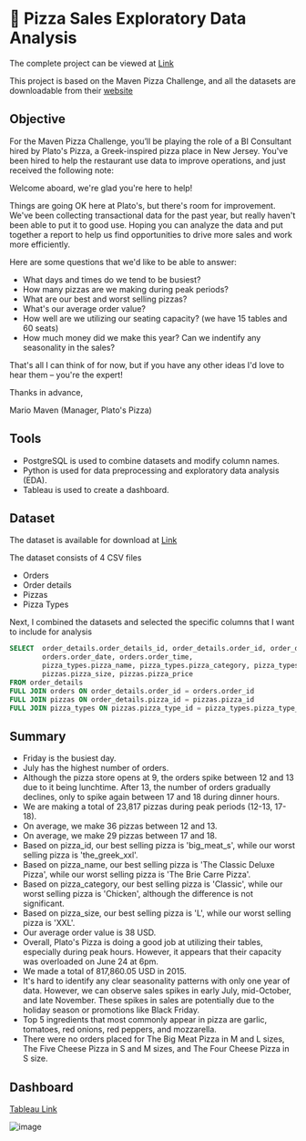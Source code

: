 # 🍕 Pizza Sales Exploratory Data Analysis

The complete project can be viewed at [Link](https://github.com/AlexanderEvanW/PortfolioProjects/blob/main/Pizza%20Sales/Pizza%20Sales%20EDA.ipynb)

This project is based on the Maven Pizza Challenge, and all the datasets are downloadable from their [website](https://www.mavenanalytics.io/blog/maven-pizza-challenge)

## Objective
For the Maven Pizza Challenge, you’ll be playing the role of a BI Consultant hired by Plato's Pizza, a Greek-inspired pizza place in New Jersey. You've been hired to help the restaurant use data to improve operations, and just received the following note:

Welcome aboard, we're glad you're here to help!

Things are going OK here at Plato's, but there's room for improvement. We've been collecting transactional data for the past year, but really haven't been able to put it to good use. Hoping you can analyze the data and put together a report to help us find opportunities to drive more sales and work more efficiently.

Here are some questions that we'd like to be able to answer:

- What days and times do we tend to be busiest?
- How many pizzas are we making during peak periods?
- What are our best and worst selling pizzas?
- What's our average order value?
- How well are we utilizing our seating capacity? (we have 15 tables and 60 seats)
- How much money did we make this year? Can we indentify any seasonality in the sales?

That's all I can think of for now, but if you have any other ideas I'd love to hear them – you're the expert!

Thanks in advance,

Mario Maven (Manager, Plato's Pizza)

## Tools
- PostgreSQL is used to combine datasets and modify column names.
- Python is used for data preprocessing and exploratory data analysis (EDA).
- Tableau is used to create a dashboard.

## Dataset
The dataset is available for download at [Link](https://www.mavenanalytics.io/data-playground)

The dataset consists of 4 CSV files
- Orders
- Order details
- Pizzas
- Pizza Types

Next, I combined the datasets and selected the specific columns that I want to include for analysis
```sql
SELECT 	order_details.order_details_id, order_details.order_id, order_details.pizza_id, order_details.quantity, 
		orders.order_date, orders.order_time, 
		pizza_types.pizza_name, pizza_types.pizza_category, pizza_types.pizza_ingredients,
		pizzas.pizza_size, pizzas.pizza_price
FROM order_details
FULL JOIN orders ON order_details.order_id = orders.order_id
FULL JOIN pizzas ON order_details.pizza_id = pizzas.pizza_id
FULL JOIN pizza_types ON pizzas.pizza_type_id = pizza_types.pizza_type_id
```

## Summary
- Friday is the busiest day.
- July has the highest number of orders.
- Although the pizza store opens at 9, the orders spike between 12 and 13 due to it being lunchtime. After 13, the number of orders gradually declines, only to spike again between 17 and 18 during dinner hours.
- We are making a total of 23,817 pizzas during peak periods (12-13, 17-18).
- On average, we make 36 pizzas between 12 and 13.
- On average, we make 29 pizzas between 17 and 18.
- Based on pizza_id, our best selling pizza is 'big_meat_s', while our worst selling pizza is 'the_greek_xxl'.
- Based on pizza_name, our best selling pizza is 'The Classic Deluxe Pizza', while our worst selling pizza is 'The Brie Carre Pizza'.
- Based on pizza_category, our best selling pizza is 'Classic', while our worst selling pizza is 'Chicken', although the difference is not significant.
- Based on pizza_size, our best selling pizza is 'L', while our worst selling pizza is 'XXL'.
- Our average order value is 38 USD.
- Overall, Plato's Pizza is doing a good job at utilizing their tables, especially during peak hours. However, it appears that their capacity was overloaded on June 24 at 6pm.
- We made a total of 817,860.05 USD in 2015.
- It's hard to identify any clear seasonality patterns with only one year of data. However, we can observe sales spikes in early July, mid-October, and late November. These spikes in sales are potentially due to the holiday season or promotions like Black Friday.
- Top 5 ingredients that most commonly appear in pizza are garlic, tomatoes, red onions, red peppers, and mozzarella.
- There were no orders placed for The Big Meat Pizza in M and L sizes, The Five Cheese Pizza in S and M sizes, and The Four Cheese Pizza in S size.

## Dashboard
[Tableau Link](https://public.tableau.com/app/profile/alexander.evan5078/viz/PizzaSalesDashboard_16874449725380/PizzaSalesDashboard2)

![image](https://github.com/AlexanderEvanW/PortfolioProjects/assets/124351667/7b87f88f-5f66-4de7-b2cd-00ae9b501e21)
